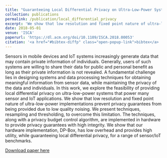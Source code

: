 ```yaml
---
title: "Guaranteeing Local Differential Privacy on Ultra-Low-Power Systems"
collection: publications
permalink: /publication/local_differential_privacy
excerpt: 'We show that low resolution and fixed point nature of ultra-low-power implementations prevent privacy guarantees from being provided due to low quality noising. We present techniques, resampling and thresholding, to overcome this limitation.'
date: 2018-05-01
venue: 'ISCA'
paperurl: 'https://dl.acm.org/doi/10.1109/ISCA.2018.00053'
citation: '<a href="#bibtex-diffp" class="open-popup-link">bibtex</a> | <a href="#nontex-diffp" class="open-popup-link">Plain Text</a>'
---
```

Sensors in mobile devices and IoT systems increasingly generate data that may contain private information of individuals. Generally, users of such systems are willing to share their data for public and personal benefit as long as their private information is not revealed. A fundamental challenge lies in designing systems and data processing techniques for obtaining meaningful information from sensor data, while maintaining the privacy of the data and individuals. In this work, we explore the feasibility of providing local differential privacy on ultra-low-power systems that power many sensor and IoT applications. We show that low resolution and fixed point nature of ultra-low-power implementations prevent privacy guarantees from being provided due to low quality noising. We present techniques, resampling and thresholding, to overcome this limitation. The techniques, along with a privacy budget control algorithm, are implemented in hardware to provide privacy guarantees with high integrity. We show that our hardware implementation, DP-Box, has low overhead and provides high utility, while guaranteeing local differential privacy, for a range of sensor/IoT benchmarks.

[Download paper here](https://dl.acm.org/doi/10.1109/ISCA.2018.00053)
